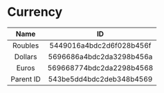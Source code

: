 # Currency  

**Name** | **ID**
:-----:|:-----:
Roubles| 5449016a4bdc2d6f028b456f
Dollars| 5696686a4bdc2da3298b456a
Euros| 569668774bdc2da2298b4568
Parent ID| 543be5dd4bdc2deb348b4569